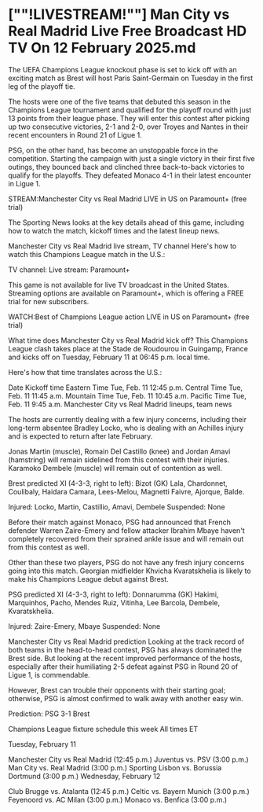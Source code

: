 # [""!LIVESTREAM!""] Man City vs Real Madrid Live Free Broadcast HD TV On 12 February 2025.md

The UEFA Champions League knockout phase is set to kick off with an exciting match as Brest will host Paris Saint-Germain on Tuesday in the first leg of the playoff tie.


The hosts were one of the five teams that debuted this season in the Champions League tournament and qualified for the playoff round with just 13 points from their league phase. They will enter this contest after picking up two consecutive victories, 2-1 and 2-0, over Troyes and Nantes in their recent encounters in Round 21 of Ligue 1.

PSG, on the other hand, has become an unstoppable force in the competition. Starting the campaign with just a single victory in their first five outings, they bounced back and clinched three back-to-back victories to qualify for the playoffs. They defeated Monaco 4-1 in their latest encounter in Ligue 1.

STREAM:Manchester City vs Real Madrid LIVE in US on Paramount+ (free trial)

The Sporting News looks at the key details ahead of this game, including how to watch the match, kickoff times and the latest lineup news.

Manchester City vs Real Madrid live stream, TV channel Here's how to watch this Champions League match in the U.S.:

TV channel: Live stream: Paramount+

This game is not available for live TV broadcast in the United States. Streaming options are available on Paramount+, which is offering a FREE trial for new subscribers.

WATCH:Best of Champions League action LIVE in US on Paramount+ (free trial)

What time does Manchester City vs Real Madrid kick off? This Champions League clash takes place at the Stade de Roudourou in Guingamp, France and kicks off on Tuesday, February 11 at 06:45 p.m. local time.

Here's how that time translates across the U.S.:

Date Kickoff time
Eastern Time Tue, Feb. 11 12:45 p.m. Central Time Tue, Feb. 11 11:45 a.m. Mountain Time Tue, Feb. 11 10:45 a.m. Pacific Time Tue, Feb. 11 9:45 a.m. Manchester City vs Real Madrid lineups, team news

The hosts are currently dealing with a few injury concerns, including their long-term absentee Bradley Locko, who is dealing with an Achilles injury and is expected to return after late February.

Jonas Martin (muscle), Romain Del Castillo (knee) and Jordan Amavi (hamstring) will remain sidelined from this contest with their injuries. Karamoko Dembele (muscle) will remain out of contention as well.

Brest predicted XI (4-3-3, right to left): Bizot (GK) Lala, Chardonnet, Coulibaly, Haidara Camara, Lees-Melou, Magnetti Faivre, Ajorque, Balde.

Injured: Locko, Martin, Castillio, Amavi, Dembele Suspended: None

Before their match against Monaco, PSG had announced that French defender Warren Zaire-Emery and fellow attacker Ibrahim Mbaye haven't completely recovered from their sprained ankle issue and will remain out from this contest as well.

Other than these two players, PSG do not have any fresh injury concerns going into this match. Georgian midfielder Khvicha Kvaratskhelia is likely to make his Champions League debut against Brest.

PSG predicted XI (4-3-3, right to left): Donnarumma (GK) Hakimi, Marquinhos, Pacho, Mendes Ruiz, Vitinha, Lee Barcola, Dembele, Kvaratskhelia.

Injured: Zaire-Emery, Mbaye Suspended: None

Manchester City vs Real Madrid prediction Looking at the track record of both teams in the head-to-head contest, PSG has always dominated the Brest side. But looking at the recent improved performance of the hosts, especially after their humiliating 2-5 defeat against PSG in Round 20 of Ligue 1, is commendable.

However, Brest can trouble their opponents with their starting goal; otherwise, PSG is almost confirmed to walk away with another easy win.

Prediction: PSG 3-1 Brest

Champions League fixture schedule this week All times ET

Tuesday, February 11

Manchester City vs Real Madrid (12:45 p.m.) Juventus vs. PSV (3:00 p.m.) Man City vs. Real Madrid (3:00 p.m.) Sporting Lisbon vs. Borussia Dortmund (3:00 p.m.) Wednesday, February 12

Club Brugge vs. Atalanta (12:45 p.m.) Celtic vs. Bayern Munich (3:00 p.m.) Feyenoord vs. AC Milan (3:00 p.m.) Monaco vs. Benfica (3:00 p.m.)
